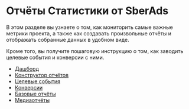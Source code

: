 # Отчёты Статистики от SberAds

В этом разделе вы узнаете о том, как мониторить самые важные метрики проекта, а также как создавать произвольные отчёты и отображать собранные данных в удобном виде.

Кроме того, вы получите пошаговую инструкцию о том, как заводить целевые события и конверсии с ними.

* [Дашборд](dashbord.md)
* [Конструктор отчётов](konstruktor-otchyotov.md)
* [Целевые события](celevye-sobytiya.md)
* [Конверсии](konversii.md)
* [Базовые отчёты](bazovye-otchety/)
* [Медиаотчёты](mediaotchety/)
